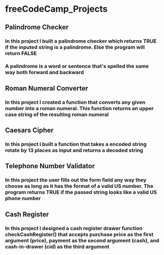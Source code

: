 # freeCodeCamp_Projects

## Palindrome Checker
### In this project I built a palindrome checker which returns TRUE if the inputed string is a palindrome. Else the program will return FALSE
### A palindrome is a word or sentence that's spelled the same way both forward and backward

## Roman Numeral Converter
### In this project I created a function that converts any given number into a roman numeral. This function returns an upper case string of the resulting roman numeral

## Caesars Cipher
### In this project I built a function that takes a encoded string rotate by 13 places as input and returns a decoded string

## Telephone Number Validator
### In this project the user fills out the form field any way they choose as long as it has the format of a valid US number. The program returns TRUE if the passed string looks like a valid US phone number

## Cash Register
### In this project I designed a cash register drawer function checkCashRegister() that accepts purchase price as the first argument (price), payment as the second argument (cash), and cash-in-drawer (cid) as the third argument
